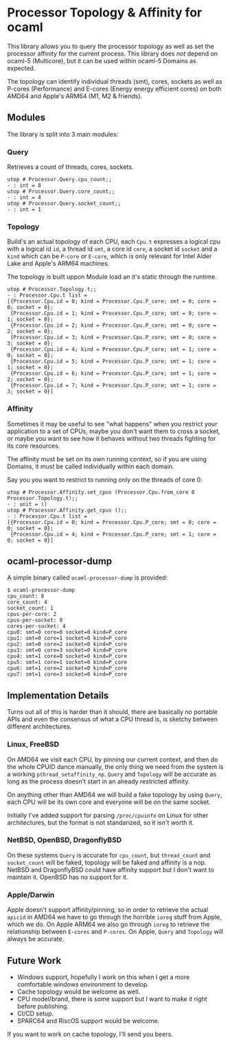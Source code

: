 # Processor Topology & Affinity for ocaml

This library allows you to query the processor topology as well as set
the processor affinity for the current process. This library does
*not* depend on ocaml-5 (Multicore), but it can be used within ocaml-5
Domains as expected.

The topology can identify individual threads (smt), cores, sockets as
well as P-cores (Performance) and E-cores (Energy energy efficient
cores) on both AMD64 and Apple's ARM64 (M1, M2 & friends).

## Modules

The library is split into 3 main modules:

### Query

Retrieves a count of threads, cores, sockets.
```
utop # Processor.Query.cpu_count;;
- : int = 8
utop # Processor.Query.core_count;;
- : int = 4
utop # Processor.Query.socket_count;;
- : int = 1
```

### Topology

Build's an actual topology of each CPU, each `Cpu.t` expresses a
logical cpu with a logical id `id`, a thread id `smt`, a core id
`core`, a socket id `socket` and a `kind` which can be `P-core` or
`E-core`, which is only relevant for Intel Alder Lake and Apple's
ARM64 machines.

The topology is built uppon Module load an it's static through the runtime.

```
utop # Processor.Topology.t;;
- : Processor.Cpu.t list =
[{Processor.Cpu.id = 0; kind = Processor.Cpu.P_core; smt = 0; core = 0; socket = 0};
 {Processor.Cpu.id = 1; kind = Processor.Cpu.P_core; smt = 0; core = 1; socket = 0};
 {Processor.Cpu.id = 2; kind = Processor.Cpu.P_core; smt = 0; core = 2; socket = 0};
 {Processor.Cpu.id = 3; kind = Processor.Cpu.P_core; smt = 0; core = 3; socket = 0};
 {Processor.Cpu.id = 4; kind = Processor.Cpu.P_core; smt = 1; core = 0; socket = 0};
 {Processor.Cpu.id = 5; kind = Processor.Cpu.P_core; smt = 1; core = 1; socket = 0};
 {Processor.Cpu.id = 6; kind = Processor.Cpu.P_core; smt = 1; core = 2; socket = 0};
 {Processor.Cpu.id = 7; kind = Processor.Cpu.P_core; smt = 1; core = 3; socket = 0}]
```

### Affinity

Sometimes it may be useful to see "what happens" when you restrict
your application to a set of CPUs, maybe you don't want them to cross
a socket, or maybe you want to see how it behaves without two threads
fighting for its core resources.

The affinity must be set on its own running context, so if you are
using Domains, it must be called individually within each domain.

Say you you want to restrict to running only on the threads of core 0:
```
utop # Processor.Affinity.set_cpus (Processor.Cpu.from_core 0 Processor.Topology.t);;
- : unit = ()
utop # Processor.Affinity.get_cpus ();;
- : Processor.Cpu.t list =
[{Processor.Cpu.id = 0; kind = Processor.Cpu.P_core; smt = 0; core = 0; socket = 0};
 {Processor.Cpu.id = 4; kind = Processor.Cpu.P_core; smt = 1; core = 0; socket = 0}]
```

## ocaml-processor-dump

A simple binary called `ocaml-processor-dump` is provided:
```
$ ocaml-processor-dump
cpu_count: 8
core_count: 4
socket_count: 1
cpus-per-core: 2
cpus-per-socket: 8
cores-per-socket: 4
cpu0: smt=0 core=0 socket=0 kind=P_core
cpu1: smt=0 core=1 socket=0 kind=P_core
cpu2: smt=0 core=2 socket=0 kind=P_core
cpu3: smt=0 core=3 socket=0 kind=P_core
cpu4: smt=1 core=0 socket=0 kind=P_core
cpu5: smt=1 core=1 socket=0 kind=P_core
cpu6: smt=1 core=2 socket=0 kind=P_core
cpu7: smt=1 core=3 socket=0 kind=P_core
```

## Implementation Details

Turns out all of this is harder than it should, there are basically no
portable APIs and even the consensus of what a CPU thread is, is
sketchy between different architectures.

### Linux, FreeBSD

On AMD64 we visit each CPU, by pinning our current context, and then
do the whole CPUID dance manually, the only thing we need from the
system is a working `pthread_setaffinity_np`. `Query` and `Topology`
will be accurate as long as the process doesn't start in an already
restricted affinity.

On anything other than AMD64 we will build a fake topology by using
`Query`, each CPU will be its own core and everyone will be on the
same socket.

Initially I've added support for parsing `/proc/cpuinfo` on Linux for
other architectures, but the format is not standarized, so it isn't
worth it.

### NetBSD, OpenBSD, DragonflyBSD

On these systems `Query` is accurate for `cpu_count`, but
`thread_count` and `socket_count` will be faked, topology will be
faked and affinity is a nop. NetBSD and DragonflyBSD could have
affinity support but I don't want to maintain it. OpenBSD has no
support for it.

### Apple/Darwin

Apple doesn't support affinity/pinning, so in order to retrieve the
actual `apicid` in AMD64 we have to go through the horrible `ioreg`
stuff from Apple, which we do. On Apple ARM64 we also go through
`ioreg` to retrieve the relationship between `E-cores` and `P-cores`.
On Apple, `Query` and `Topology` will always be accurate.

## Future Work

* Windows support, hopefully I work on this when I get a more
comfortable windows environment to develop.
* Cache topology would be welcome as well.
* CPU model/brand, there is some support but I want to make it right before
publishing.
* CI/CD setup.
* SPARC64 and RiscOS support would be welcome.

If you want to work on cache topology, I'll send you beers.
